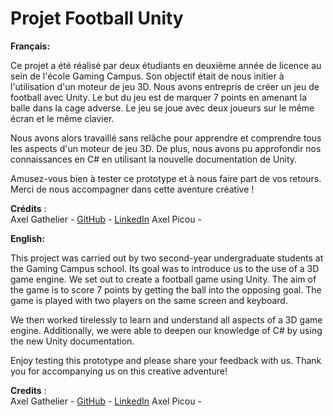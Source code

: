# Projet Football Unity

__Français:__

Ce projet a été réalisé par deux étudiants en deuxième année de licence au sein de l'école Gaming Campus. Son objectif était de nous initier à l'utilisation d'un moteur de jeu 3D. Nous avons entrepris de créer un jeu de football avec Unity. 
Le but du jeu est de marquer 7 points en amenant la balle dans la cage adverse. Le jeu se joue avec deux joueurs sur le même écran et le même clavier.

Nous avons alors travaillé sans relâche pour apprendre et comprendre tous les aspects d'un moteur de jeu 3D. De plus, nous avons pu approfondir nos connaissances en C# en utilisant la nouvelle documentation de Unity.

Amusez-vous bien à tester ce prototype et à nous faire part de vos retours. Merci de nous accompagner dans cette aventure créative !

__Crédits__ :  
Axel Gathelier - [GitHub](https://github.com/GolfOcean334) - [LinkedIn](https://www.linkedin.com/in/axel-gathelier-13198b252/) 
Axel Picou -

__English:__

This project was carried out by two second-year undergraduate students at the Gaming Campus school. Its goal was to introduce us to the use of a 3D game engine. We set out to create a football game using Unity. 
The aim of the game is to score 7 points by getting the ball into the opposing goal. The game is played with two players on the same screen and keyboard.

We then worked tirelessly to learn and understand all aspects of a 3D game engine. Additionally, we were able to deepen our knowledge of C# by using the new Unity documentation.

Enjoy testing this prototype and please share your feedback with us. Thank you for accompanying us on this creative adventure!

__Credits__ :  
Axel Gathelier - [GitHub](https://github.com/GolfOcean334) - [LinkedIn](https://www.linkedin.com/in/axel-gathelier-13198b252/) 
Axel Picou -
